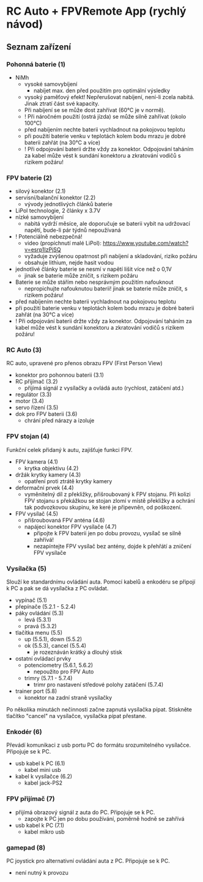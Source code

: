 # RC Auto + FPVRemote App \(rychlý návod)

## Seznam zařízení

### Pohonná baterie (1)
- NiMh
  - vysoké samovybíjení
    - nabíjet max. den před použitím pro optimální výsledky
  - vysoký paměťový efekt! Nepřerušovat nabíjení, není-li zcela nabitá. Jinak ztratí část své kapacity.
  - Při nabíjení se se může dost zahřívat (60°C je v normě).
  - ! Při náročném použití (ostrá jízda) se může silně zahřívat (okolo 100°C)
  - před nabíjením nechte baterii vychladnout na pokojovou teplotu
  - při použití baterie venku v teplotách kolem bodu mrazu je dobré baterii zahřát (na 30°C a více)
  - ! Při odpojování baterii držte vždy za konektor. Odpojování taháním za kabel může vést k sundání konektoru a zkratování vodičů s rizikem požáru!

### FPV baterie (2)
- silový konektor (2.1)
- servisní/balanční konektor (2.2)
  - vývody jednotlivých článků baterie 
- LiPol technologie, 2 články x 3.7V
- nízké samovybíjení
  - nabitá vydrží měsíce, ale doporučuje se baterii vybít na udržovací napětí, bude-li pár týdnů nepoužívaná
- ! Potenciálně nebezpečná!
  - video (propíchnutí malé LiPol): https://www.youtube.com/watch?v=esrp1IzPjSQ
  - vyžaduje zvýšenou opatrnost při nabíjení a skladování, riziko požáru
  - obsahuje lithium, nejde hasit vodou
- jednotlivé články baterie se nesmí v napětí lišit více než o 0,1V
  - jinak se baterie může zničit, s rizikem požáru
- Baterie se může stářím nebo nesprávným použitím nafouknout
  - nepropichujte nafouknutou baterii! jinak se baterie může zničit, s rizikem požáru!
- před nabíjením nechte baterii vychladnout na pokojovou teplotu
- při použití baterie venku v teplotách kolem bodu mrazu je dobré baterii zahřát (na 30°C a více)
- ! Při odpojování baterii držte vždy za konektor. Odpojování taháním za kabel může vést k sundání konektoru a zkratování vodičů s rizikem požáru!


### RC Auto (3)
RC auto, upravené pro přenos obrazu FPV (First Person View)
- konektor pro pohonnou baterii (3.1)
- RC přijímač (3.2)
  - přijímá signál z vysílačky a ovládá auto (rychlost, zatáčení atd.)
- regulátor (3.3)
- motor (3.4)
- servo řízení (3.5)
- dok pro FPV baterii (3.6)
  - chrání před nárazy a izoluje

### FPV stojan (4)
Funkční celek přidaný k autu, zajišťuje funkci FPV.
  - FPV kamera (4.1)
    - krytka objektivu (4.2)
  - držák krytky kamery (4.3)
    - opatření proti ztrátě krytky kamery
  - deformační prvek (4.4)
    - vyměnitelný díl z překližky, přišroubovaný k FPV stojanu. Při kolizi FPV stojanu s překážkou se stojan zlomí v místě překližky a ochrání tak podvozkovou skupinu, ke keré je připevněn, od poškození.
  - FPV vysílač (4.5)
    - přišroubovaná FPV anténa (4.6) 
    - napájecí konektor FPV vysílače (4.7)
      - připojte k FPV baterii jen po dobu provozu, vysílač se silně zahřívá!
      - nezapíntejte FPV vysílač bez antény, dojde k přehřátí a zničení FPV vysílače

### Vysílačka (5)
Slouží ke standardnímu ovládání auta. Pomocí kabelů a enkodéru se připojí k PC a pak se dá vysílačka z PC ovládat.
- vypínač (5.1)
- přepínače (5.2.1 - 5.2.4)
- páky ovládání (5.3)
  - levá (5.3.1)
  - pravá (5.3.2)
- tlačítka menu (5.5)
  - up (5.5.1), down (5.5.2)
  - ok (5.5.3), cancel (5.5.4)
    - je rozeznáván krátký a dlouhý stisk
- ostatní ovládací prvky
  - potenciometry (5.6.1, 5.6.2)
    - nepoužito pro FPV Auto
  - trimry (5.7.1 - 5.7.4)
    - trimr pro nastavení středové polohy zatáčení (5.7.4)
- trainer port (5.8)
  - konektor na zadní straně vysílačky

Po několika minutách nečinnosti začne zapnutá vysílačka pípat. Stiskněte tlačítko "cancel" na vysílačce, vysílačka pípat přestane.

### Enkodér (6)
Převádí komunikaci z usb portu PC do formátu srozumitelného vysílačce. Připojuje se k PC.
- usb kabel k PC (6.1)
  - kabel mini usb
- kabel k vysílačce (6.2)
  - kabel jack-PS2
### FPV přijímač (7)
- přijímá obrazový signál z auta do PC. Připojuje se k PC. 
  - zapojte k PC jen po dobu používání, poměrně hodně se zahřívá
- usb kabel k PC (7.1)
  - kabel mikro usb
### gamepad (8)
PC joystick pro alternativní ovládání auta z PC. Připojuje se k PC.
- není nutný k provozu
